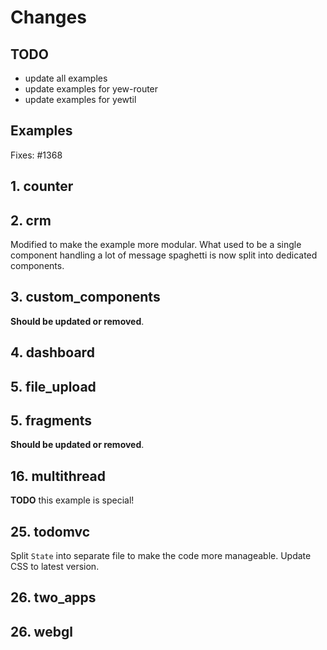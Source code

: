 # Changes

## TODO

- update all examples
- update examples for yew-router
- update examples for yewtil

## Examples

Fixes: #1368

## 1. counter

## 2. crm

Modified to make the example more modular.
What used to be a single component handling a lot of message spaghetti is now split into dedicated components.

## 3. custom_components

**Should be updated or removed**.

## 4. dashboard

## 5. file_upload

## 5. fragments

**Should be updated or removed**.

## 16. multithread

**TODO** this example is special!

## 25. todomvc

Split `State` into separate file to make the code more manageable.
Update CSS to latest version.

## 26. two_apps

## 26. webgl
